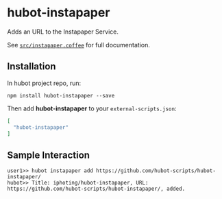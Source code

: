 # hubot-instapaper

Adds an URL to the Instapaper Service.

See [`src/instapaper.coffee`](src/instapaper.coffee) for full documentation.

## Installation

In hubot project repo, run:

`npm install hubot-instapaper --save`

Then add **hubot-instapaper** to your `external-scripts.json`:

```json
[
  "hubot-instapaper"
]
```

## Sample Interaction

```
user1>> hubot instapaper add https://github.com/hubot-scripts/hubot-instapaper/
hubot>> Title: iphoting/hubot-instapaper, URL: https://github.com/hubot-scripts/hubot-instapaper/, added.
```

